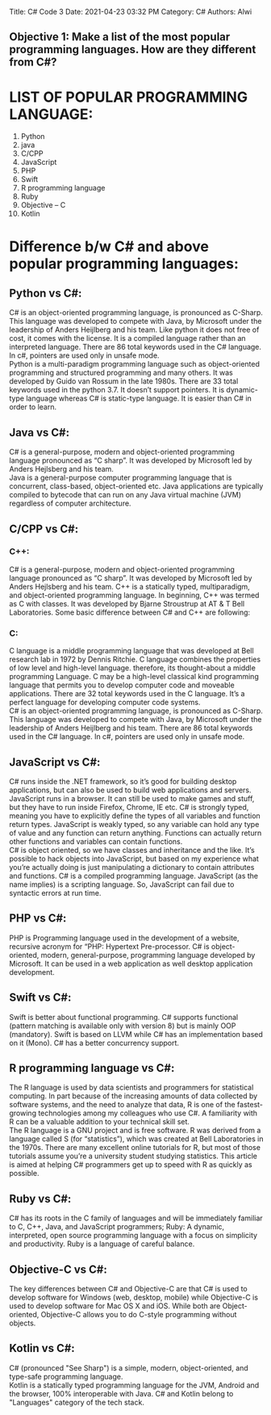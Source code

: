 Title: C# Code 3
Date: 2021-04-23 03:32 PM
Category: C#
Authors: Alwi

## Objective 1: Make a list of the most popular programming languages. How are they different from C#?

# LIST OF POPULAR PROGRAMMING LANGUAGE:

1.	Python 
2.	java
3.	C/CPP
4.	JavaScript
5.	PHP
6.	Swift
7.	R programming language
8.	Ruby 
9.	Objective – C
10.	Kotlin

# Difference b/w C# and above popular programming languages:

## Python vs C#:
C# is an object-oriented programming language, is pronounced as C-Sharp. This language was developed to compete with Java, by Microsoft under the leadership of Anders Heijlberg and his team. Like python it does not free of cost, it comes with the license. It is a compiled language rather than an interpreted language. There are 86 total keywords used in the C# language. In c#, pointers are used only in unsafe mode.   
Python is a multi-paradigm programming language such as object-oriented programming and structured programming and many others. It was developed by Guido van Rossum in the late 1980s. There are 33 total keywords used in the python 3.7. It doesn’t support pointers. It is dynamic-type language whereas C# is static-type language. It is easier than C# in order to learn.

## Java vs C#:
C# is a general-purpose, modern and object-oriented programming language pronounced as “C sharp”. It was developed by Microsoft led by Anders Hejlsberg and his team.   
Java is a general-purpose computer programming language that is concurrent, class-based, object-oriented etc. Java applications are typically compiled to bytecode that can run on any Java virtual machine (JVM) regardless of computer architecture.


## C/CPP vs C#:

### C++:
C# is a general-purpose, modern and object-oriented programming language pronounced as “C sharp”. It was developed by Microsoft led by Anders Hejlsberg and his team.
C++ is a statically typed, multiparadigm, and object-oriented programming language. In beginning, C++ was termed as C with classes. It was developed by Bjarne Stroustrup at AT & T Bell Laboratories. Some basic difference between C# and C++ are following:

### C:
C language is a middle programming language that was developed at Bell research lab in 1972 by Dennis Ritchie. C language combines the properties of low level and high-level language. therefore, its thought-about a middle programming Language. C may be a high-level classical kind programming language that permits you to develop computer code and moveable applications. There are 32 total keywords used in the C language. It’s a perfect language for developing computer code systems.    
C# is an object-oriented programming language, is pronounced as C-Sharp. This language was developed to compete with Java, by Microsoft under the leadership of Anders Heijlberg and his team. There are 86 total keywords used in the C# language. In c#, pointers are used only in unsafe mode.

## JavaScript vs C#:
C# runs inside the .NET framework, so it’s good for building desktop applications, but can also be used to build web applications and servers. JavaScript runs in a browser. It can still be used to make games and stuff, but they have to run inside Firefox, Chrome, IE etc. 
C# is strongly typed, meaning you have to explicitly define the types of all variables and function return types. JavaScript is weakly typed, so any variable can hold any type of value and any function can return anything. Functions can actually return other functions and variables can contain functions.   
C# is object oriented, so we have classes and inheritance and the like. It’s possible to hack objects into JavaScript, but based on my experience what you’re actually doing is just manipulating a dictionary to contain attributes and functions. 
C# is a compiled programming language. JavaScript (as the name implies) is a scripting language. So, JavaScript can fail due to syntactic errors at run time.

## PHP vs C#:
PHP is Programming language used in the development of a website, recursive acronym for “PHP: Hypertext Pre-processor. C# is object-oriented, modern, general-purpose, programming language developed by Microsoft. It can be used in a web application as well desktop application development.

## Swift vs C#:
Swift is better about functional programming. C# supports functional (pattern matching is available only with version 8) but is mainly OOP (mandatory). Swift is based on LLVM while C# has an implementation based on it (Mono). C# has a better concurrency support.

## R programming language vs C#:
The R language is used by data scientists and programmers for statistical computing. In part because of the increasing amounts of data collected by software systems, and the need to analyze that data, R is one of the fastest-growing technologies among my colleagues who use C#. A familiarity with R can be a valuable addition to your technical skill set.  
The R language is a GNU project and is free software. R was derived from a language called S (for “statistics”), which was created at Bell Laboratories in the 1970s. There are many excellent online tutorials for R, but most of those tutorials assume you’re a university student studying statistics. This article is aimed at helping C# programmers get up to speed with R as quickly as possible.

## Ruby vs C#:
C# has its roots in the C family of languages and will be immediately familiar to C, C++, Java, and JavaScript programmers; Ruby: A dynamic, interpreted, open source programming language with a focus on simplicity and productivity. Ruby is a language of careful balance.

## Objective-C vs C#:
The key differences between C# and Objective-C are that C# is used to develop software for Windows (web, desktop, mobile) while Objective-C is used to develop software for Mac OS X and iOS. While both are Object-oriented, Objective-C allows you to do C-style programming without objects.

## Kotlin vs C#:
C# (pronounced "See Sharp") is a simple, modern, object-oriented, and type-safe programming language.   
Kotlin is a statically typed programming language for the JVM, Android and the browser, 100% interoperable with Java. C# and Kotlin belong to "Languages" category of the tech stack.
